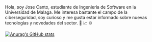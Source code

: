 Hola, soy Jose Canto, estudiante de Ingeniería de Software en la Universidad de Malaga. Me interesa bastante el campo de la ciberseguridad, soy curioso y me gusta estar informado sobre nuevas tecnologías y novedades del sector. :muscle: :chart_with_upwards_trend: :globe_with_meridians:


[![Anurag's GitHub stats](https://github-readme-stats.vercel.app/api?username=Josecp77)](https://github.com/anuraghazra/github-readme-stats)
